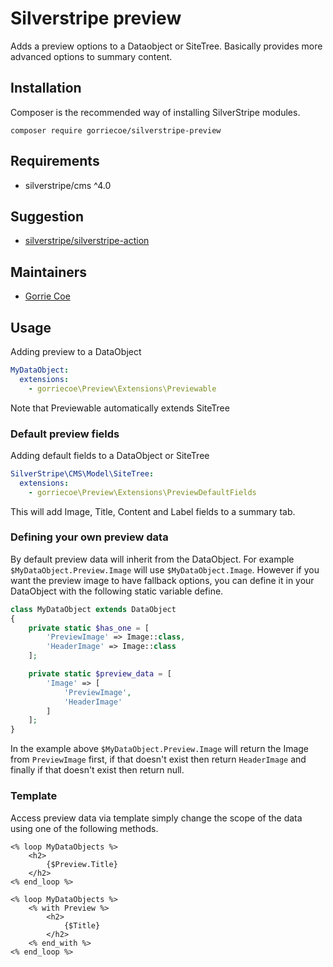 # Silverstripe preview
Adds a preview options to a Dataobject or SiteTree.  Basically provides more advanced options to summary content.

## Installation
Composer is the recommended way of installing SilverStripe modules.
```
composer require gorriecoe/silverstripe-preview
```

## Requirements

- silverstripe/cms ^4.0

## Suggestion

- [silverstripe/silverstripe-action](https://github.com/gorriecoe/silverstripe-action)

## Maintainers

- [Gorrie Coe](https://github.com/gorriecoe)

## Usage
Adding preview to a DataObject

```yml
MyDataObject:
  extensions:
    - gorriecoe\Preview\Extensions\Previewable
```
Note that Previewable automatically extends SiteTree

### Default preview fields
Adding default fields to a DataObject or SiteTree

```yml
SilverStripe\CMS\Model\SiteTree:
  extensions:
    - gorriecoe\Preview\Extensions\PreviewDefaultFields
```
This will add Image, Title, Content and Label fields to a summary tab.

### Defining your own preview data
By default preview data will inherit from the DataObject.  For example `$MyDataObject.Preview.Image` will use `$MyDataObject.Image`.
However if you want the preview image to have fallback options, you can define it in your DataObject with the following static variable define.

```php
class MyDataObject extends DataObject
{
    private static $has_one = [
        'PreviewImage' => Image::class,
        'HeaderImage' => Image::class
    ];

    private static $preview_data = [
        'Image' => [
            'PreviewImage',
            'HeaderImage'
        ]
    ];
}
```
In the example above `$MyDataObject.Preview.Image` will return the Image from `PreviewImage` first, if that doesn't exist then return `HeaderImage` and finally if that doesn't exist then return null.

### Template
Access preview data via template simply change the scope of the data using one of the following methods.
```
<% loop MyDataObjects %>
    <h2>
        {$Preview.Title}
    </h2>
<% end_loop %>
```

```
<% loop MyDataObjects %>
    <% with Preview %>
        <h2>
            {$Title}
        </h2>
    <% end_with %>
<% end_loop %>
```
